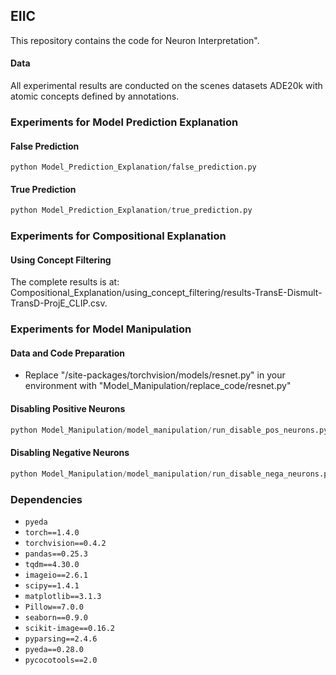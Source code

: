 ## EIIC

This repository contains the code for Neuron Interpretation".

#### Data 

All experimental results are conducted on the scenes datasets ADE20k with atomic concepts defined by annotations.


### Experiments for Model Prediction Explanation


#### False Prediction

```
python Model_Prediction_Explanation/false_prediction.py
```

#### True Prediction

```python
python Model_Prediction_Explanation/true_prediction.py
```





### Experiments for  Compositional Explanation

#### Using Concept Filtering

The complete results is at: Compositional_Explanation/using_concept_filtering/results-TransE-Dismult-TransD-ProjE_CLIP.csv. 





### Experiments for Model Manipulation

#### Data and Code Preparation

- Replace "/site-packages/torchvision/models/resnet.py" in your environment with "Model_Manipulation/replace_code/resnet.py"

#### Disabling Positive Neurons

```python
python Model_Manipulation/model_manipulation/run_disable_pos_neurons.py
```

#### Disabling Negative Neurons

```python
python Model_Manipulation/model_manipulation/run_disable_nega_neurons.py
```






### Dependencies

- `pyeda`
- `torch==1.4.0`
- `torchvision==0.4.2`
- `pandas==0.25.3`
- `tqdm==4.30.0`
- `imageio==2.6.1`
- `scipy==1.4.1`
- `matplotlib==3.1.3`
- `Pillow==7.0.0`
- `seaborn==0.9.0`
- `scikit-image==0.16.2`
- `pyparsing==2.4.6`
- `pyeda==0.28.0` 
- `pycocotools==2.0`

